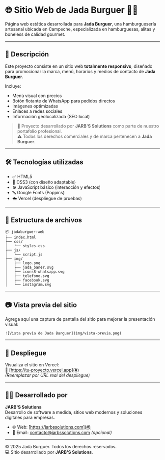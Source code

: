 # 🌐 Sitio Web de Jada Burguer 🍔🔥

Página web estática desarrollada para **Jada Burguer**, una hamburguesería artesanal ubicada en Campeche, especializada en hamburguesas, alitas y boneless de calidad gourmet.

---

## 🧾 Descripción

Este proyecto consiste en un sitio web **totalmente responsivo**, diseñado para promocionar la marca, menú, horarios y medios de contacto de **Jada Burguer**.  

Incluye:
- Menú visual con precios
- Botón flotante de WhatsApp para pedidos directos
- Imágenes optimizadas
- Enlaces a redes sociales
- Información geolocalizada (SEO local)

> 🔧 Proyecto desarrollado por **JARB'S Solutions** como parte de nuestro portafolio profesional.  
> ⚠️ Todos los derechos comerciales y de marca pertenecen a **Jada Burguer**.

---

## 🛠️ Tecnologías utilizadas

- ✅ HTML5
- 🎨 CSS3 (con diseño adaptable)
- ⚙️ JavaScript básico (interacción y efectos)
- 🔤 Google Fonts (Poppins)
- ☁️ Vercel (despliegue de pruebas)

---

## 📁 Estructura de archivos

```
📦 jadaburguer-web
├── index.html
├── css/
│   └── styles.css
├── js/
│   └── script.js
├── img/
│   ├── logo.png
│   ├── jada_baner.svg
│   ├── icons8-whatsapp.svg
│   ├── telefono.svg
│   ├── facebook.svg
│   └── instagram.svg
```

---

## 📷 Vista previa del sitio

Agrega aquí una captura de pantalla del sitio para mejorar la presentación visual:

```
![Vista previa de Jada Burguer](img/vista-previa.png)
```

---

## 🚀 Despliegue

Visualiza el sitio en Vercel:  
🔗 [https://tu-proyecto.vercel.app](#)  
_(Reemplazar por URL real del despliegue)_

---

## 👨‍💻 Desarrollado por

**JARB'S Solutions**  
Desarrollo de software a medida, sitios web modernos y soluciones digitales para empresas.

- 🌐 Web: [https://jarbssolutions.com](#)  
- 📩 Email: contacto@jarbssolutions.com _(opcional)_

---

© 2025 Jada Burguer. Todos los derechos reservados.  
💻 Sitio desarrollado por **JARB'S Solutions**.
